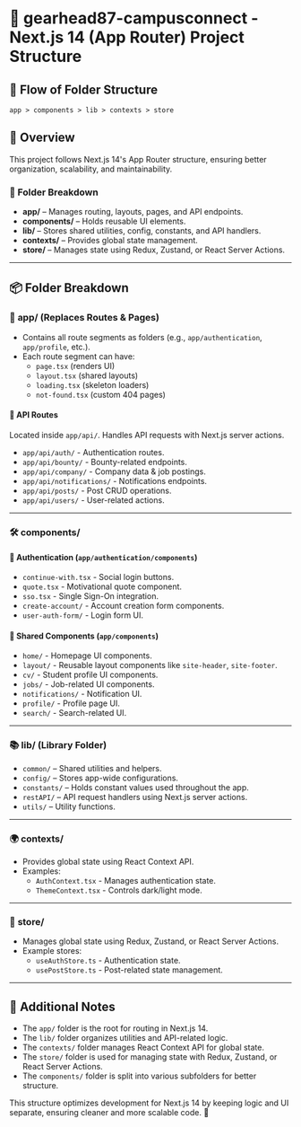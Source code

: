 # 📂 gearhead87-campusconnect - Next.js 14 (App Router) Project Structure

## 🔄 Flow of Folder Structure
```
app > components > lib > contexts > store
```

## 📌 Overview
This project follows Next.js 14's App Router structure, ensuring better organization, scalability, and maintainability.

### 📍 Folder Breakdown
- **app/** – Manages routing, layouts, pages, and API endpoints.
- **components/** – Holds reusable UI elements.
- **lib/** – Stores shared utilities, config, constants, and API handlers.
- **contexts/** – Provides global state management.
- **store/** – Manages state using Redux, Zustand, or React Server Actions.

---

## 📦 **Folder Breakdown**

### 🚀 **app/** (Replaces Routes & Pages)
- Contains all route segments as folders (e.g., `app/authentication`, `app/profile`, etc.).
- Each route segment can have:
  - `page.tsx` (renders UI)
  - `layout.tsx` (shared layouts)
  - `loading.tsx` (skeleton loaders)
  - `not-found.tsx` (custom 404 pages)
  
#### 📌 **API Routes**
Located inside `app/api/`. Handles API requests with Next.js server actions.
- `app/api/auth/` - Authentication routes.
- `app/api/bounty/` - Bounty-related endpoints.
- `app/api/company/` - Company data & job postings.
- `app/api/notifications/` - Notifications endpoints.
- `app/api/posts/` - Post CRUD operations.
- `app/api/users/` - User-related actions.

---

### 🛠 **components/**

#### 📌 **Authentication** (`app/authentication/components`)
- `continue-with.tsx` - Social login buttons.
- `quote.tsx` - Motivational quote component.
- `sso.tsx` - Single Sign-On integration.
- `create-account/` - Account creation form components.
- `user-auth-form/` - Login form UI.

#### 📌 **Shared Components** (`app/components`)
- `home/` - Homepage UI components.
- `layout/` - Reusable layout components like `site-header`, `site-footer`.
- `cv/` - Student profile UI components.
- `jobs/` - Job-related UI components.
- `notifications/` - Notification UI.
- `profile/` - Profile page UI.
- `search/` - Search-related UI.

---

### 📚 **lib/** (Library Folder)
- `common/` – Shared utilities and helpers.
- `config/` – Stores app-wide configurations.
- `constants/` – Holds constant values used throughout the app.
- `restAPI/` – API request handlers using Next.js server actions.
- `utils/` – Utility functions.

---

### 🌍 **contexts/**
- Provides global state using React Context API.
- Examples:
  - `AuthContext.tsx` - Manages authentication state.
  - `ThemeContext.tsx` - Controls dark/light mode.

---

### 🏪 **store/**
- Manages global state using Redux, Zustand, or React Server Actions.
- Example stores:
  - `useAuthStore.ts` - Authentication state.
  - `usePostStore.ts` - Post-related state management.

---

## 📝 **Additional Notes**
- The `app/` folder is the root for routing in Next.js 14.
- The `lib/` folder organizes utilities and API-related logic.
- The `contexts/` folder manages React Context API for global state.
- The `store/` folder is used for managing state with Redux, Zustand, or React Server Actions.
- The `components/` folder is split into various subfolders for better structure.

This structure optimizes development for Next.js 14 by keeping logic and UI separate, ensuring cleaner and more scalable code. 🚀

